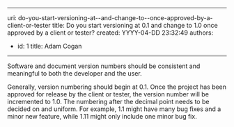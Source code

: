 

---
uri: do-you-start-versioning-at--and-change-to--once-approved-by-a-client-or-tester
title: Do you start versioning at 0.1 and change to 1.0 once approved by a client or tester?
created: YYYY-04-DD 23:32:49
authors:
  - id: 1
    title: Adam Cogan
---




<span class='intro'> <p class="ssw15-rteElement-P">​​Software and document version numbers should be consistent and meaningful to both the developer and the user.​​​​​<br></p> </span>

<p class="ssw15-rteElement-P">​Generally, version numbering should begin at 0.1. Once the project has been approved for release by the client or tester, the version number will be incremented to 1.0. The numbering after the decimal point needs to be decided on and uniform. For example, 1.1 might have many bug fixes and a minor new feature, while 1.11 might only include one minor bug fix.​<br><br></p>



